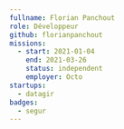 ```yaml
---
fullname: Florian Panchout
role: Développeur
github: florianpanchout
missions:
  - start: 2021-01-04
    end: 2021-03-26
    status: independent
    employer: Octo
startups:
  - datagir
badges:
  - segur
---
```



